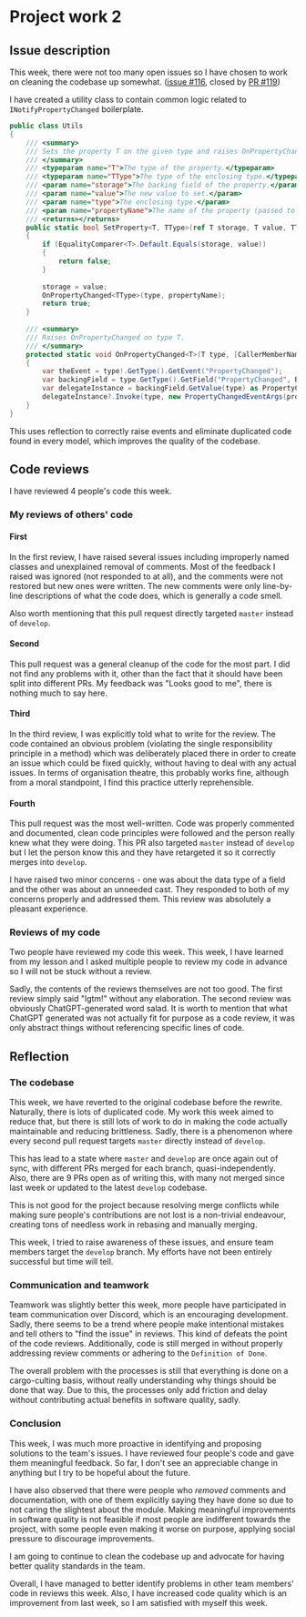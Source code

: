 # Project work 2

## Issue description

This week, there were not too many open issues so I have chosen to work on cleaning the codebase up somewhat.
([issue #116](https://github.com/Software-Engineering-Red/MAUI-APP/issues/116), closed by [PR #119](https://github.com/Software-Engineering-Red/MAUI-APP/pull/119))

I have created a utility class to contain common logic related to `INotifyPropertyChanged` boilerplate.

```csharp
public class Utils
{
    /// <summary>
    /// Sets the property T on the given type and raises OnPropertyChanged.
    /// </summary>
    /// <typeparam name="T">The type of the property.</typeparam>
    /// <typeparam name="TType">The type of the enclosing type.</typeparam>
    /// <param name="storage">The backing field of the property.</param>
    /// <param name="value">The new value to set.</param>
    /// <param name="type">The enclosing type.</param>
    /// <param name="propertyName">The name of the property (passed to OnPropertyChanged)</param>
    /// <returns></returns>
    public static bool SetProperty<T, TType>(ref T storage, T value, TType type, [CallerMemberName] string propertyName = null)
    {
        if (EqualityComparer<T>.Default.Equals(storage, value))
        {
            return false;
        }
    
        storage = value;
        OnPropertyChanged<TType>(type, propertyName);
        return true;
    }
    
    /// <summary>
    /// Raises OnPropertyChanged on type T.
    /// </summary>
    protected static void OnPropertyChanged<T>(T type, [CallerMemberName] string propertyName = null)
    {
        var theEvent = type!.GetType().GetEvent("PropertyChanged");
        var backingField = type.GetType().GetField("PropertyChanged", BindingFlags.Instance | BindingFlags.NonPublic)!;
        var delegateInstance = backingField.GetValue(type) as PropertyChangedEventHandler;
        delegateInstance?.Invoke(type, new PropertyChangedEventArgs(propertyName));
    }
}
```

This uses reflection to correctly raise events and eliminate duplicated code found in every model, which improves the quality of the codebase.


## Code reviews
I have reviewed 4 people's code this week.

### My reviews of others' code

#### First
In the first review, I have raised several issues including improperly named classes and unexplained removal of comments.
Most of the feedback I raised was ignored (not responded to at all), and the comments were not restored but new ones were written.
The new comments were only line-by-line descriptions of what the code does, which is generally a code smell.

Also worth mentioning that this pull request directly targeted `master` instead of `develop`.

#### Second

This pull request was a general cleanup of the code for the most part. I did not find any problems with it, other than the fact that
it should have been split into different PRs. My feedback was "Looks good to me", there is nothing much to say here.

#### Third

In the third review, I was explicitly told what to write for the review. The code contained an obvious problem (violating the single responsibility principle in a method)
which was deliberately placed there in order to create an issue which could be fixed quickly, without having to deal with any actual issues. In terms of organisation theatre,
this probably works fine, although from a moral standpoint, I find this practice utterly reprehensible.

#### Fourth

This pull request was the most well-written. Code was properly commented and documented, clean code principles were followed
and the person really knew what they were doing.
This PR also targeted `master` instead of `develop` but I let the person know this and they have retargeted it so it correctly merges into `develop`.

I have raised two minor concerns - one was about the data type of a field and the other was about an unneeded cast.
They responded to both of my concerns properly and addressed them. This review was absolutely a pleasant experience.

### Reviews of my code
Two people have reviewed my code this week. This week, I have learned from my lesson and I asked multiple people to review my code in advance so
I will not be stuck without a review.

Sadly, the contents of the reviews themselves are not too good. The first review simply said "lgtm!" without any elaboration.
The second review was obviously ChatGPT-generated word salad. It is worth to mention that what ChatGPT generated was not
actually fit for purpose as a code review, it was only abstract things without referencing specific lines of code.


## Reflection

### The codebase
This week, we have reverted to the original codebase before the rewrite. Naturally, there is lots of duplicated code.
My work this week aimed to reduce that, but there is still lots of work to do in making the code actually maintainable and
reducing brittleness.
Sadly, there is a phenomenon where every second pull request targets `master` directly instead of `develop`.

This has lead to a state where `master` and `develop` are once again out of sync, with different PRs merged for each branch, quasi-independently.
Also, there are 9 PRs open as of writing this, with many not merged since last week or updated to the latest `develop` codebase.

This is not good for the project because resolving merge conflicts while making sure people's contributions are not lost
is a non-trivial endeavour, creating tons of needless work in rebasing and manually merging.

This week, I tried to raise awareness of these issues, and ensure team members target the `develop` branch.
My efforts have not been entirely successful but time will tell.

### Communication and teamwork

Teamwork was slightly better this week, more people have participated in team communication over Discord, which is an encouraging development.
Sadly, there seems to be a trend where people make intentional mistakes and tell others to "find the issue" in reviews.
This kind of defeats the point of the code reviews. Additionally, code is still merged in without properly addressing review comments
or adhering to the `Definition of Done`.

The overall problem with the processes is still that everything is done on a cargo-culting basis, without really understanding why things should be done that way.
Due to this, the processes only add friction and delay without contributing actual benefits in software quality, sadly.

### Conclusion

This week, I was much more proactive in identifying and proposing solutions to the team's issues.
I have reviewed four people's code and gave them meaningful feedback.
So far,  I don't see an appreciable change in anything but I try to be hopeful about the future.

I have also observed that there were people who *removed* comments and documentation, with one of them explicitly saying
they have done so due to not caring the slightest about the module. Making meaningful improvements in software quality is not feasible
if most people are indifferent towards the project, with some people even making it worse on purpose, applying social pressure to discourage improvements.

I am going to continue to clean the codebase up and advocate for having better quality standards in the team.

Overall, I have managed to better identify problems in other team members' code in reviews this week. Also,
I have increased code quality which is an improvement from last week, so I am satisfied with myself this week.